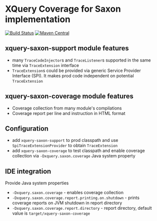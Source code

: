 # XQuery Coverage for Saxon implementation

[![Build Status](https://travis-ci.org/lizardev/xquery-saxon.svg?branch=master)](https://travis-ci.org/lizardev/xquery-saxon) [![Maven Central](https://maven-badges.herokuapp.com/maven-central/com.github.lizardev/xquery-saxon-parent/badge.svg)](https://maven-badges.herokuapp.com/maven-central/com.github.lizardev/xquery-saxon-parent)

## xquery-saxon-support module features
* many `TraceCodeInjector`s and `TraceListener`s supported in the same time via `TraceExtension` interface
* `TraceExtension`s could be provided via generic Service Provider Interface (SPI). It makes prod code independent on potential `TraceExtension`

## xquery-saxon-coverage module features
* Coverage collection from many module's compilations
* Coverage report per line and instruction in HTML format

## Configuration
* add `xquery-saxon-support` to prod classpath and use `SpiTraceExtensionProvider` to obtain `TraceExtension`
* add `xquery-saxon-coverage` to test classpath and enable coverage collection via `-Dxquery.saxon.coverage` Java system property

## IDE integration
Provide Java system properties
* `-Dxquery.saxon.coverage` - enables coverage collection
* `-Dxquery.saxon.coverage.report.printing.on.shutdown` - prints coverage reports on JVM shutdown in report directory
* `-Dxquery.saxon.coverage.report.directory` - report directory, default value is `target/xquery-saxon-coverage`
